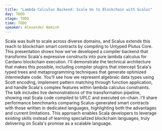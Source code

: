 ```yaml
---
title: "Lambda Calculus Backend: Scale Us to Blockchain with Scalus"
day: TODO
stage: TODO
time: TODO
speaker: Alexander Nemish
---
```


Scala was built to scale across diverse domains, and Scalus extends this reach to blockchain smart contracts by compiling to Untyped Plutus Core. This presentation shows how we've developed a compiler backend that transforms Scala's expressive constructs into pure lambda calculus for Cardano blockchain execution. I'll demonstrate the technical architecture that makes this possible, including compiler plugins that intercept Scala's typed trees and metaprogramming techniques that generate optimized intermediate code. You'll see how we represent algebraic data types using Scott encoding, implement pattern matching through function application, and handle Scala's complex features within lambda calculus constraints. The talk includes live demonstrations of the transformation pipeline, showing real Scala code compiled to UPLC and executed on-chain. I'll share performance benchmarks comparing Scalus-generated smart contracts with those written in dedicated languages, highlighting both the advantages and current limitations. This approach enables Scala developers to leverage existing skills instead of learning specialized blockchain languages, truly delivering on Scala's promise as a scalable language.
    